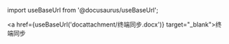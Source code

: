 
import useBaseUrl from '@docusaurus/useBaseUrl';

<a href={useBaseUrl('docattachment/终端同步.docx')} target="_blank">终端同步</a>
